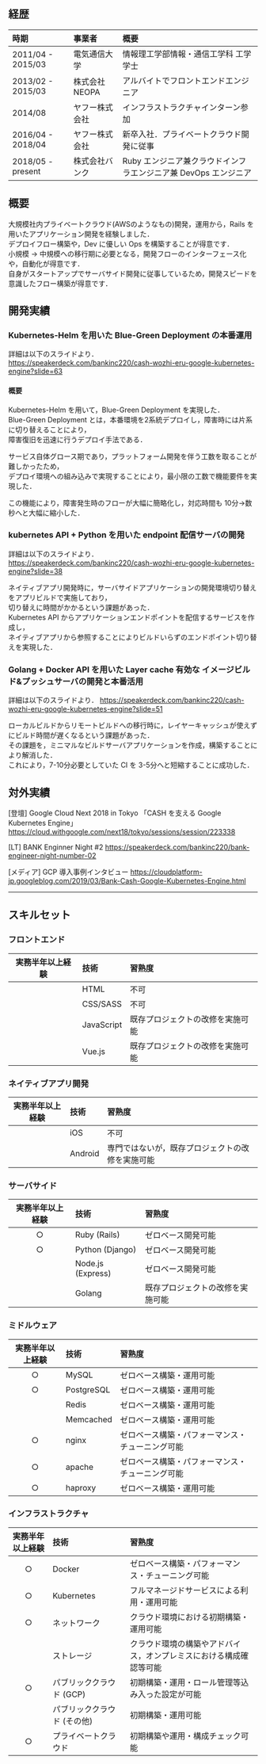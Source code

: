 ## 経歴

|  時期 |  事業者  |  概要  |
| :--- | :--- | :--- |
|  2011/04 - 2015/03 | 電気通信大学 | 情報理工学部情報・通信工学科 工学学士 |
|  2013/02 - 2015/03 | 株式会社NEOPA | アルバイトでフロントエンドエンジニア |
|  2014/08 | ヤフー株式会社 | インフラストラクチャインターン参加 |
|  2016/04 - 2018/04 | ヤフー株式会社 | 新卒入社．プライベートクラウド開発に従事 |
|  2018/05 - present | 株式会社バンク | Ruby エンジニア兼クラウドインフラエンジニア兼 DevOps エンジニア |

## 概要

大規模社内プライベートクラウド(AWSのようなもの)開発，運用から，Rails を用いたアプリケーション開発を経験しました．  
デプロイフロー構築や，Dev に優しい Ops を構築することが得意です．  
小規模 → 中規模への移行期に必要となる，開発フローのインターフェース化や，自動化が得意です．  
自身がスタートアップでサーバサイド開発に従事しているため，開発スピードを意識したフロー構築が得意です．  

## 開発実績

### Kubernetes-Helm を用いた Blue-Green Deployment の本番運用

詳細は以下のスライドより．  
https://speakerdeck.com/bankinc220/cash-wozhi-eru-google-kubernetes-engine?slide=63

#### 概要

Kubernetes-Helm を用いて，Blue-Green Deployment を実現した．  
Blue-Green Deployment とは，本番環境を2系統デプロイし，障害時には片系に切り替えることにより，  
障害復旧を迅速に行うデプロイ手法である．  

サービス自体グロース期であり，プラットフォーム開発を伴う工数を取ることが難しかったため，  
デプロイ環境への組み込みで実現することにより，最小限の工数で機能要件を実現した．  

この機能により，障害発生時のフローが大幅に簡略化し，対応時間も 10分→数秒へと大幅に縮小した．  

### kubernetes API + Python を用いた endpoint 配信サーバの開発

詳細は以下のスライドより．  
https://speakerdeck.com/bankinc220/cash-wozhi-eru-google-kubernetes-engine?slide=38

ネイティブアプリ開発時に，サーバサイドアプリケーションの開発環境切り替えをアプリビルドで実施しており，  
切り替えに時間がかかるという課題があった．  
Kubernetes API からアプリケーションエンドポイントを配信するサービスを作成し，  
ネイティブアプリから参照することによりビルドいらずのエンドポイント切り替えを実現した．  

### Golang + Docker API を用いた Layer cache 有効な イメージビルド&プッシュサーバの開発と本番活用

詳細は以下のスライドより．
https://speakerdeck.com/bankinc220/cash-wozhi-eru-google-kubernetes-engine?slide=51

ローカルビルドからリモートビルドへの移行時に，レイヤーキャッシュが使えずにビルド時間が遅くなるという課題があった．  
その課題を，ミニマルなビルドサーバアプリケーションを作成，構築することにより解消した．  
これにより，7-10分必要としていた CI を 3-5分へと短縮することに成功した．  

## 対外実績

[登壇] Google Cloud Next 2018 in Tokyo 「CASH を支える Google Kubernetes Engine」
https://cloud.withgoogle.com/next18/tokyo/sessions/session/223338

[LT] BANK Enginner Night #2
https://speakerdeck.com/bankinc220/bank-engineer-night-number-02

[メディア] GCP 導入事例インタビュー
https://cloudplatform-jp.googleblog.com/2019/03/Bank-Cash-Google-Kubernetes-Engine.html

---

## スキルセット

### フロントエンド

| 実務半年以上経験 |  技術  |  習熟度  |
| :---: | :--- | :--- |
|  |  HTML  |  不可  |
|  |  CSS/SASS  |  不可  |
|  |  JavaScript  |  既存プロジェクトの改修を実施可能  |
|  |  Vue.js  |  既存プロジェクトの改修を実施可能  |

### ネイティブアプリ開発

| 実務半年以上経験 |  技術  |  習熟度  |
| :---: | :--- | :--- |
|  | iOS  | 不可 |
|  | Android  | 専門ではないが，既存プロジェクトの改修を実施可能  |

### サーバサイド

| 実務半年以上経験 |  技術  |  習熟度  |
| :---: | :--- | :--- |
| ○ |  Ruby (Rails)  | ゼロベース開発可能  |
| ○ |  Python (Django)  | ゼロベース開発可能  |
|  |  Node.js (Express)  | ゼロベース開発可能  |
|  |  Golang  | 既存プロジェクトの改修を実施可能  |

### ミドルウェア

| 実務半年以上経験 |  技術  |  習熟度  |
| :---: | :--- | :--- |
| ○ | MySQL  |  ゼロベース構築・運用可能 |
| ○ | PostgreSQL  |  ゼロベース構築・運用可能 |
|  | Redis  |  ゼロベース構築・運用可能 |
|  | Memcached  |  ゼロベース構築・運用可能 |
| ○ | nginx  | ゼロベース構築・パフォーマンス・チューニング可能  |
| ○ | apache  | ゼロベース構築・パフォーマンス・チューニング可能  |
| ○ | haproxy  |  ゼロベース構築・運用可能 |
 
### インフラストラクチャ

| 実務半年以上経験 |  技術  |  習熟度  |
| :---: | :--- | :--- |
| ○ | Docker |  ゼロベース構築・パフォーマンス・チューニング可能 |
| ○ | Kubernetes | フルマネージドサービスによる利用・運用可能  |
| ○ | ネットワーク | クラウド環境における初期構築・運用可能  |
|  | ストレージ | クラウド環境の構築やアドバイス，オンプレミスにおける構成確認等可能 |
| ○ | パブリッククラウド (GCP) | 初期構築・運用・ロール管理等込み入った設定が可能 |
|  | パブリッククラウド (その他) | 初期構築・運用可能 |
| ○ | プライベートクラウド | 初期構築や運用・構成チェック可能 |
